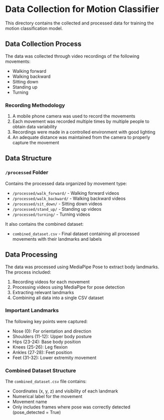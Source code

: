 # Data Collection for Motion Classifier

This directory contains the collected and processed data for training the motion classification model.

## Data Collection Process

The data was collected through video recordings of the following movements:

- Walking forward
- Walking backward
- Sitting down
- Standing up
- Turning

### Recording Methodology

1. A mobile phone camera was used to record the movements
2. Each movement was recorded multiple times by multiple people to obtain data variability
3. Recordings were made in a controlled environment with good lighting
4. An adequate distance was maintained from the camera to properly capture the movement

## Data Structure

### `/processed` Folder

Contains the processed data organized by movement type:

- `/processed/walk_forward/` - Walking forward videos
- `/processed/walk_backward/` - Walking backward videos
- `/processed/sit_down/` - Sitting down videos
- `/processed/stand_up/` - Standing up videos
- `/processed/turning/` - Turning videos

It also contains the combined dataset:

- `combined_dataset.csv` - Final dataset containing all processed movements with their landmarks and labels

## Data Processing

The data was processed using MediaPipe Pose to extract body landmarks. The process included:

1. Recording videos for each movement
2. Processing videos using MediaPipe for pose detection
3. Extracting relevant landmarks
4. Combining all data into a single CSV dataset

### Important Landmarks

The following key points were captured:

- Nose (0): For orientation and direction
- Shoulders (11-12): Upper body posture
- Hips (23-24): Base body position
- Knees (25-26): Leg flexion
- Ankles (27-28): Feet position
- Feet (31-32): Lower extremity movement

### Combined Dataset Structure

The `combined_dataset.csv` file contains:

- Coordinates (x, y, z) and visibility of each landmark
- Numerical label for the movement
- Movement name
- Only includes frames where pose was correctly detected (pose_detected = True)
